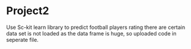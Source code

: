 # Project2
Use Sc-kit learn library to predict football players rating
there are certain data set is not loaded as the data frame is huge, so uploaded code in seperate file.
